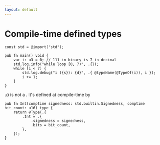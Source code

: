 ```yaml
---
layout: default
---
```

<h1>Compile-time defined types</h1>

<Transform scale="0.85">

```text
const std = @import("std");

pub fn main() void {
    var i: u3 = 0; // 111 in binary is 7 in decimal
    std.log.info("while loop [0, 7)", .{});
    while (i < 7) {
        std.log.debug("i ({s}): {d}", .{ @typeName(@TypeOf(i)), i });
        i += 1;
    }
}
```

<code class="inline-code">u3</code> is not a <Anchor href="https://ziglang.org/documentation/master/#Primitive-Types" text="primitive type" />. It's defined at compile-time by <Anchor href="https://github.com/ziglang/zig/blob/4df87b40fdfa221d169812969458c9112510d73f/lib/std/meta.zig#L1021" text="this function in std/meta.zig" />


```text
pub fn Int(comptime signedness: std.builtin.Signedness, comptime bit_count: u16) type {
    return @Type(.{
        .Int = .{
            .signedness = signedness,
            .bits = bit_count,
        },
    });
}
```

</Transform>

<!--
Notes
-->
